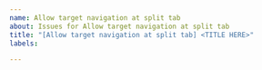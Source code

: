 ```yaml
---
name: Allow target navigation at split tab
about: Issues for Allow target navigation at split tab
title: "[Allow target navigation at split tab] <TITLE HERE>"
labels: 

---
```

